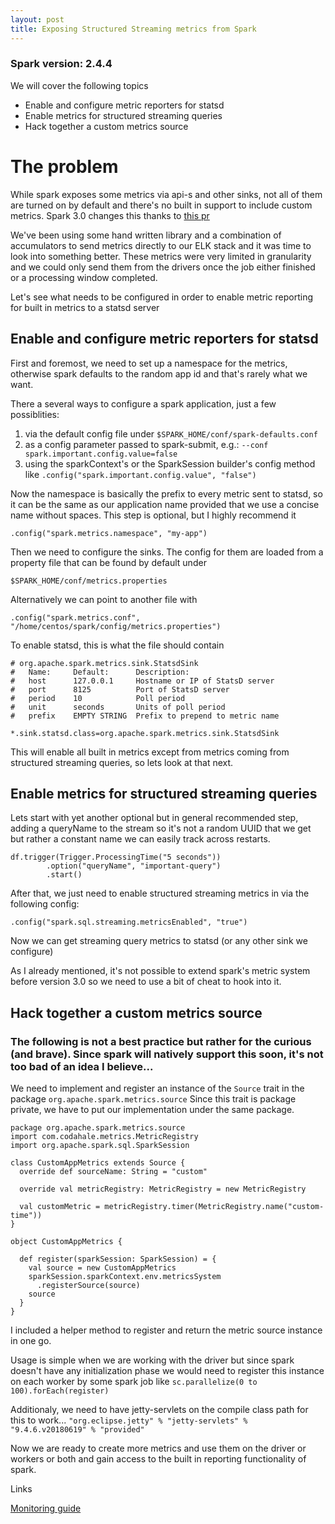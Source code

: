 ```yaml
---
layout: post
title: Exposing Structured Streaming metrics from Spark
---
```


### Spark version: 2.4.4

We will cover the following topics

* Enable and configure metric reporters for statsd
* Enable metrics for structured streaming queries
* Hack together a custom metrics source

# The problem 

While spark exposes some metrics via api-s and other sinks, not all of them are turned on by default and there's no built in support to include custom metrics.
Spark 3.0 changes this thanks to [this pr](https://github.com/apache/spark/pull/24901)

We've been using some hand written library and a combination of accumulators to send metrics directly to our ELK stack and it was time to look into something better.
These metrics were very limited in granularity and we could only send them from the drivers once the job either finished or a processing window completed.

Let's see what needs to be configured in order to enable metric reporting for built in metrics to a statsd server

## Enable and configure metric reporters for statsd

First and foremost, we need to set up a namespace for the metrics, otherwise spark defaults to the random app id and that's rarely what we want.

There a several ways to configure a spark application, just a few possiblities: 

1. via the default config file under `$SPARK_HOME/conf/spark-defaults.conf`
2. as a config parameter passed to spark-submit, e.g.: `--conf spark.important.config.value=false`
3. using the sparkContext's or the SparkSession builder's config method like `.config("spark.important.config.value", "false")`

Now the namespace is basically the prefix to every metric sent to statsd, so it can be the same as our application name provided that we use a concise name without spaces.
This step is optional, but I highly recommend it

`.config("spark.metrics.namespace", "my-app")`

Then we need to configure the sinks. The config for them are loaded from a property file that can be found by default under 
```
$SPARK_HOME/conf/metrics.properties
```

Alternatively we can point to another file with 

`.config("spark.metrics.conf", "/home/centos/spark/config/metrics.properties")`

To enable statsd, this is what the file should contain

```
# org.apache.spark.metrics.sink.StatsdSink
#   Name:     Default:      Description:
#   host      127.0.0.1     Hostname or IP of StatsD server
#   port      8125          Port of StatsD server
#   period    10            Poll period
#   unit      seconds       Units of poll period
#   prefix    EMPTY STRING  Prefix to prepend to metric name

*.sink.statsd.class=org.apache.spark.metrics.sink.StatsdSink

```

This will enable all built in metrics except from metrics coming from structured streaming queries, so lets look at that next. 

## Enable metrics for structured streaming queries

Lets start with yet another optional but in general recommended step, adding a queryName to the stream so it's not a random UUID that we get but rather a constant name we can easily track across restarts.

```
df.trigger(Trigger.ProcessingTime("5 seconds"))
        .option("queryName", "important-query")
        .start()
```

After that, we just need to enable structured streaming metrics in via the following config:

`.config("spark.sql.streaming.metricsEnabled", "true")`

Now we can get streaming query metrics to statsd (or any other sink we configure)

As I already mentioned, it's not possible to extend spark's metric system before version 3.0 so we need to use a bit of cheat to hook into it.

## Hack together a custom metrics source

### The following is not a best practice but rather for the curious (and brave). Since spark will natively support this soon, it's not too bad of an idea I believe...   

We need to implement and register an instance of the `Source` trait in the package `org.apache.spark.metrics.source`
Since this trait is package private, we have to put our implementation under the same package.

```
package org.apache.spark.metrics.source
import com.codahale.metrics.MetricRegistry
import org.apache.spark.sql.SparkSession

class CustomAppMetrics extends Source {
  override def sourceName: String = "custom"

  override val metricRegistry: MetricRegistry = new MetricRegistry

  val customMetric = metricRegistry.timer(MetricRegistry.name("custom-time"))
}

object CustomAppMetrics {

  def register(sparkSession: SparkSession) = {
    val source = new CustomAppMetrics
    sparkSession.sparkContext.env.metricsSystem
      .registerSource(source)
    source
  }
}

```

I included a helper method to register and return the metric source instance in one go. 

Usage is simple when we are working with the driver but since spark doesn't have any initialization phase we would need to register this instance on each worker by some spark job like `sc.parallelize(0 to 100).forEach(register)`

Additionaly, we need to have jetty-servlets on the compile class path for this to work... 
`"org.eclipse.jetty" % "jetty-servlets" % "9.4.6.v20180619" % "provided"`

Now we are ready to create more metrics and use them on the driver or workers or both and gain access to the built in reporting functionality of spark. 

Links

[Monitoring guide](https://spark.apache.org/docs/latest/monitoring.html)

